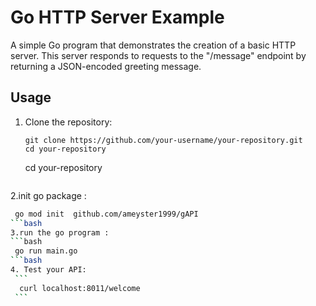# Go HTTP Server Example

A simple Go program that demonstrates the creation of a basic HTTP server. This server responds to requests to the "/message" endpoint by returning a JSON-encoded greeting message.

## Usage

1. Clone the repository:

   ```
   git clone https://github.com/your-username/your-repository.git
   cd your-repository

   ```

   cd your-repository
   ```bash

2.init go package :
   ```bash
    go mod init  github.com/ameyster1999/gAPI
   ```bash
3.run the go program :
 ```bash
    go run main.go
   ```bash
4. Test your API:
    ```
     curl localhost:8011/welcome
    ```









